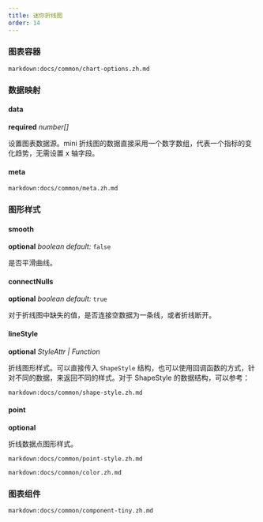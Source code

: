 ```yaml
---
title: 迷你折线图
order: 14
---
```


### 图表容器

`markdown:docs/common/chart-options.zh.md`

### 数据映射

#### data

<description>**required** _number[]_</description>

设置图表数据源。mini 折线图的数据直接采用一个数字数组，代表一个指标的变化趋势，无需设置 x 轴字段。

#### meta

`markdown:docs/common/meta.zh.md`

### 图形样式

#### smooth

<description>**optional** _boolean_ _default:_ `false`</description>

是否平滑曲线。

#### connectNulls

<description>**optional** _boolean_ _default:_ `true`</description>

对于折线图中缺失的值，是否连接空数据为一条线，或者折线断开。

#### lineStyle

<description>**optional** _StyleAttr | Function_</description>

折线图形样式。可以直接传入 `ShapeStyle` 结构，也可以使用回调函数的方式，针对不同的数据，来返回不同的样式。对于 ShapeStyle 的数据结构，可以参考：

`markdown:docs/common/shape-style.zh.md`

#### point

<description>**optional**</description>

折线数据点图形样式。

`markdown:docs/common/point-style.zh.md`

`markdown:docs/common/color.zh.md`

### 图表组件

`markdown:docs/common/component-tiny.zh.md`
